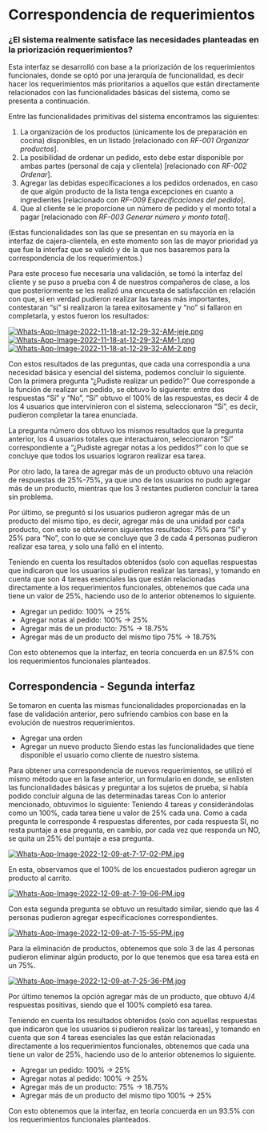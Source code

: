 # Correspondencia de requerimientos
### ¿El sistema realmente satisface las necesidades planteadas en la priorización requerimientos?
Esta interfaz se desarrolló con base a la priorización de los requerimientos funcionales, donde se optó por una jerarquía de funcionalidad, es decir hacer los requerimientos más prioritarios a aquellos que están directamente relacionados con las funcionalidades básicas del sistema, como se presenta a continuación.

Entre las funcionalidades primitivas del sistema encontramos las siguientes:
1.	La organización de los productos (únicamente los de preparación en cocina) disponibles, en un listado [relacionado con *RF-001 Organizar productos*].
2.	La posibilidad de ordenar un pedido, esto debe estar disponible por ambas partes (personal de caja y clientela) [relacionado con *RF-002 Ordenar*].
3.	Agregar las debidas especificaciones a los pedidos ordenados, en caso de que algún producto de la lista tenga excepciones en cuanto a ingredientes [relacionado con *RF-009 Especificaciones del pedido*].
4.	Que al cliente se le proporcione un número de pedido y el monto total a pagar [relacionado con *RF-003 Generar número y monto total*].

(Estas funcionalidades son las que se presentan en su mayoría en la interfaz de cajera-clientela, en este momento son las de mayor prioridad ya que fue la interfaz que se validó y de la que nos basaremos para la correspondencia de los requerimientos.)

Para este proceso fue necesaria una validación, se tomó la interfaz del cliente y se puso a prueba con 4 de nuestros compañeros de clase, a los que posteriormente se les realizó una encuesta de satisfacción en relación con que, si en verdad pudieron realizar las tareas más importantes, contestaran “si” si realizaron la tarea exitosamente y “no” si fallaron en completarla, y estos fueron los resultados:

[![Whats-App-Image-2022-11-18-at-12-29-32-AM-jeje.png](https://i.postimg.cc/wTpDRVZt/Whats-App-Image-2022-11-18-at-12-29-32-AM-jeje.png)](https://postimg.cc/CdcRWjFY)
[![Whats-App-Image-2022-11-18-at-12-29-32-AM-1.png](https://i.postimg.cc/rwp05YJp/Whats-App-Image-2022-11-18-at-12-29-32-AM-1.png)](https://postimg.cc/1fL3QBbx)
[![Whats-App-Image-2022-11-18-at-12-29-32-AM-2.png](https://i.postimg.cc/1RCZfCfB/Whats-App-Image-2022-11-18-at-12-29-32-AM-2.png)](https://postimg.cc/Wtkyy7mq)

Con estos resultados de las preguntas, que cada una correspondía a una necesidad básica y esencial del sistema, podemos concluir lo siguiente.
Con la primera pregunta “¿Pudiste realizar un pedido?” Oue corresponde a la función de realizar un pedido, se obtuvo lo siguiente: entre dos respuestas “Sí” y “No”, “Sí” obtuvo el 100% de las respuestas, es decir 4 de los 4 usuarios que intervinieron con el sistema, seleccionaron “Sí”, es decir, pudieron completar la tarea enunciada.

La pregunta número dos obtuvo los mismos resultados que la pregunta anterior, los 4 usuarios totales que interactuaron, seleccionaron “Sí” correspondiente a “¿Pudiste agregar notas a los pedidos?” con lo que se concluye que todos los usuarios lograron realizar esa tarea.

Por otro lado, la tarea de agregar más de un producto obtuvo una relación de respuestas de 25%-75%, ya que uno de los usuarios no pudo agregar más de un producto, mientras que los 3 restantes pudieron concluir la tarea sin problema.

Por último, se preguntó si los usuarios pudieron agregar más de un producto del mismo tipo, es decir, agregar más de una unidad por cada producto, con esto se obtuvieron siguientes resultados: 75% para “Sí” y 25% para “No”, con lo que se concluye que 3 de cada 4 personas pudieron realizar esa tarea, y solo una falló en el intento.

Teniendo en cuenta los resultados obtenidos (solo con aquellas respuestas que indicaron que los usuarios si pudieron realizar las tareas), y tomando en cuenta que son 4 tareas esenciales las que están relacionadas directamente a los requerimientos funcionales, obtenemos que cada una tiene un valor de 25%, haciendo uso de lo anterior obtenemos lo siguiente.

- Agregar un pedido: 100% -> 25%
- Agregar notas al pedido: 100% -> 25%
- Agregar más de un producto: 75% -> 18.75%
- Agregar más de un producto del mismo tipo 75% -> 18.75%

Con esto obtenemos que la interfaz, en teoría concuerda en un 87.5% con los requerimientos funcionales planteados.

## Correspondencia - Segunda interfaz

Se tomaron en cuenta las mismas funcionalidades proporcionadas en la fase de validación anterior, pero sufriendo cambios con base en la evolución de nuestros requerimientos.
- Agregar una orden
- Agregar un nuevo producto
Siendo estas las funcionalidades que tiene disponible el usuario como cliente de nuestro sistema.

Para obtener una correspondencia de nuevos requerimientos, se utilizó el mismo método que en la fase anterior, un formulario en donde, se enlisten las funcionalidades básicas y preguntar a los sujetos de prueba, si había podido concluir alguna de las determinadas tareas
Con lo anterior mencionado, obtuvimos lo siguiente:
Teniendo 4 tareas y considerándolas como un 100%, cada tarea tiene u valor de 25% cada una. Como a cada pregunta le corresponde 4 respuestas diferentes, por cada respuesta SI, no resta puntaje a esa pregunta, en cambio, por cada vez que responda un NO, se quita un 25% del puntaje a esa pregunta.

[![Whats-App-Image-2022-12-09-at-7-17-02-PM.jpg](https://i.postimg.cc/hvLd6j32/Whats-App-Image-2022-12-09-at-7-17-02-PM.jpg)](https://postimg.cc/CnK5fF08)

En esta, observamos que el 100% de los encuestados pudieron agregar un producto al carrito.

[![Whats-App-Image-2022-12-09-at-7-19-06-PM.jpg](https://i.postimg.cc/CL0P1fYL/Whats-App-Image-2022-12-09-at-7-19-06-PM.jpg)](https://postimg.cc/xqsyp8cW)

Con esta segunda pregunta se obtuvo un resultado similar, siendo que las 4 personas pudieron agregar especificaciones correspondientes.

[![Whats-App-Image-2022-12-09-at-7-15-55-PM.jpg](https://i.postimg.cc/Kzn7SJ17/Whats-App-Image-2022-12-09-at-7-15-55-PM.jpg)](https://postimg.cc/wyjRD5c3)

Para la eliminación de productos, obtenemos que solo 3 de las 4 personas pudieron eliminar algún producto, por lo que tenemos que esa tarea está en un 75%.

[![Whats-App-Image-2022-12-09-at-7-25-36-PM.jpg](https://i.postimg.cc/gJdXRd0R/Whats-App-Image-2022-12-09-at-7-25-36-PM.jpg)](https://postimg.cc/zLtGZsKX)

Por último tenemos la opción agregar más de un producto, que obtuvo 4/4 respuestas positivas, siendo que el 100% completó esa tarea.

Teniendo en cuenta los resultados obtenidos (solo con aquellas respuestas que indicaron que los usuarios si pudieron realizar las tareas), y tomando en cuenta que son 4 tareas esenciales las que están relacionadas directamente a los requerimientos funcionales, obtenemos que cada una tiene un valor de 25%, haciendo uso de lo anterior obtenemos lo siguiente.

- Agregar un pedido: 100% -> 25%
- Agregar notas al pedido: 100% -> 25%
- Agregar más de un producto: 75% -> 18.75%
- Agregar más de un producto del mismo tipo 100% -> 25%

Con esto obtenemos que la interfaz, en teoría concuerda en un 93.5% con los requerimientos funcionales planteados.

 
